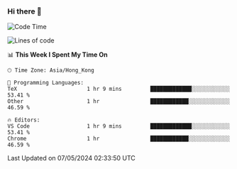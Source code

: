 ### Hi there 👋

<!--
**nicehiro/nicehiro** is a ✨ _special_ ✨ repository because its `README.md` (this file) appears on your GitHub profile.

Here are some ideas to get you started:

- 🔭 I’m currently working on ...
- 🌱 I’m currently learning ...
- 👯 I’m looking to collaborate on ...
- 🤔 I’m looking for help with ...
- 💬 Ask me about ...
- 📫 How to reach me: ...
- 😄 Pronouns: ...
- ⚡ Fun fact: ...
-->

<!--START_SECTION:waka-->
![Code Time](http://img.shields.io/badge/Code%20Time-322%20hrs%2017%20mins-blue)

![Lines of code](https://img.shields.io/badge/From%20Hello%20World%20I%27ve%20Written-2.7%20million%20lines%20of%20code-blue)

📊 **This Week I Spent My Time On** 

```text
🕑︎ Time Zone: Asia/Hong_Kong

💬 Programming Languages: 
TeX                      1 hr 9 mins         █████████████░░░░░░░░░░░░   53.41 % 
Other                    1 hr                ████████████░░░░░░░░░░░░░   46.59 % 

🔥 Editors: 
VS Code                  1 hr 9 mins         █████████████░░░░░░░░░░░░   53.41 % 
Chrome                   1 hr                ████████████░░░░░░░░░░░░░   46.59 % 
```


 Last Updated on 07/05/2024 02:33:50 UTC
<!--END_SECTION:waka-->
